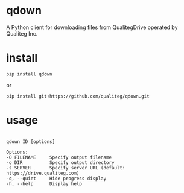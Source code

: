 # qdown

A Python client for downloading files from QualitegDrive operated by Qualiteg Inc.

# install

```
pip install qdown
```

or 

```
pip install git+https://github.com/qualiteg/qdown.git
```

# usage

```

qdown ID [options]

Options:
-O FILENAME     Specify output filename
-o DIR          Specify output directory
-s SERVER       Specify server URL (default: https://drive.qualiteg.com)
-q, --quiet     Hide progress display
-h, --help      Display help
```